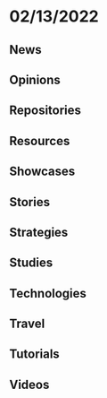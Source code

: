 # 02/13/2022

## News

## Opinions

## Repositories

## Resources

## Showcases


## Stories


## Strategies


## Studies

## Technologies

## Travel

## Tutorials

## Videos
